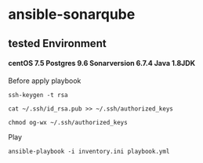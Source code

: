 # ansible-sonarqube

## tested Environment  

#### centOS 7.5  Postgres 9.6  Sonarversion 6.7.4  Java 1.8JDK

Before apply playbook

`ssh-keygen -t rsa`

`cat ~/.ssh/id_rsa.pub >> ~/.ssh/authorized_keys`

`chmod og-wx ~/.ssh/authorized_keys`

Play 

`ansible-playbook -i inventory.ini playbook.yml`
